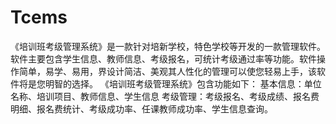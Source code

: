 # Tcems
 《培训班考级管理系统》是一款针对培新学校，特色学校等开发的一款管理软件。软件主要包含学生信息、教师信息、考级报名，可统计考级通过率等功能。软件操作简单，易学、易用，界设计简洁、美观其人性化的管理可以使您轻易上手，该软件将是您明智的选择。 《培训班考级管理系统》包含功能如下： 基本信息：单位名称、培训项目、教师信息、学生信息 考级管理：考级报名、考级成绩、报名费明细、报名费统计、考级成功率、任课教师成功率、学生信息查询。
